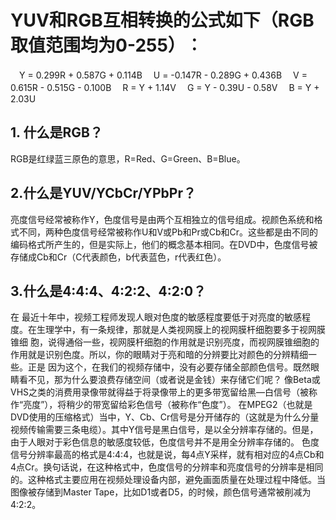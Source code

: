 # YUV和RGB互相转换的公式如下（RGB取值范围均为0-255）︰
　Y = 0.299R + 0.587G + 0.114B
　U = -0.147R - 0.289G + 0.436B
　V = 0.615R - 0.515G - 0.100B
　R = Y + 1.14V
　G = Y - 0.39U - 0.58V
　B = Y + 2.03U



## 1. 什么是RGB？
RGB是红绿蓝三原色的意思，R=Red、G=Green、B=Blue。
## 2.什么是YUV/YCbCr/YPbPr？
亮度信号经常被称作Y，色度信号是由两个互相独立的信号组成。视颜色系统和格式不同，两种色度信号经常被称作U和V或Pb和Pr或Cb和Cr。这些都是由不同的编码格式所产生的，但是实际上，他们的概念基本相同。在DVD中，色度信号被存储成Cb和Cr（C代表颜色，b代表蓝色，r代表红色）。
## 3.什么是4:4:4、4:2:2、4:2:0？
在 最近十年中，视频工程师发现人眼对色度的敏感程度要低于对亮度的敏感程度。在生理学中，有一条规律，那就是人类视网膜上的视网膜杆细胞要多于视网膜锥细 胞，说得通俗一些，视网膜杆细胞的作用就是识别亮度，而视网膜锥细胞的作用就是识别色度。所以，你的眼睛对于亮和暗的分辨要比对颜色的分辨精细一些。正是 因为这个，在我们的视频存储中，没有必要存储全部颜色信号。既然眼睛看不见，那为什么要浪费存储空间（或者说是金钱）来存储它们呢？
像Beta或VHS之类的消费用录像带就得益于将录像带上的更多带宽留给黑—白信号（被称作“亮度”），将稍少的带宽留给彩色信号（被称作“色度”）。
在MPEG2（也就是DVD使用的压缩格式）当中，Y、Cb、Cr信号是分开储存的（这就是为什么分量视频传输需要三条电缆）。其中Y信号是黑白信号，是以全分辨率存储的。但是，由于人眼对于彩色信息的敏感度较低，色度信号并不是用全分辨率存储的。
色度信号分辨率最高的格式是4:4:4，也就是说，每4点Y采样，就有相对应的4点Cb和4点Cr。换句话说，在这种格式中，色度信号的分辨率和亮度信号的分辨率是相同的。这种格式主要应用在视频处理设备内部，避免画面质量在处理过程中降低。当图像被存储到Master Tape，比如D1或者D5，的时候，颜色信号通常被削减为4:2:2。
